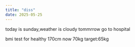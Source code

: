 ```yaml
---
title: "diss"
date: 2025-05-25
---
```

today is sunday,weather is cloudy
tommrrow go to hospital

bmi test for healthy 170cm
now 70kg
target:65kg 


